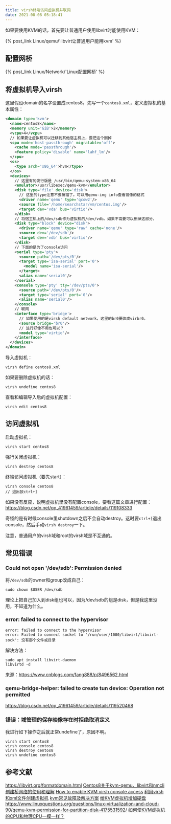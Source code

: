 ```yaml
---
title: virsh终端访问虚拟机并联网
date: 2021-08-08 05:18:41
---
```


如果要使用KVM的话，首先要让普通用户使用libvirt时能使用KVM：

{% post_link Linux/qemu/'libvirt让普通用户能用kvm' %}

## 配置网桥

{% post_link Linux/Network/'Linux配置网桥' %}

## 将虚拟机导入virsh

这里假设domain的名字设置成centos8。先写一个`centos8.xml`，定义虚拟机的基本属性：

```xml
<domain type='kvm'>
  <name>centos8</name>
  <memory unit='GiB'>2</memory>
  <vcpu>4</vcpu>
  // 如果要让虚拟机可以迁移到其他宿主机上，要把这个删掉
  <cpu mode='host-passthrough' migratable='off'>
    <cache mode='passthrough'/>
    <feature policy='disable' name='lahf_lm'/>
  </cpu>
  <os>  
    <type arch='x86_64'>hvm</type>
  </os> 
  <devices>
    // 这里有的发行版是 /usr/bin/qemu-system-x86_64
    <emulator>/usr/libexec/qemu-kvm</emulator>
    <disk type='file' device='disk'>
      // 这里的type注意不要搞错了。可以用qemu-img info查看镜像的格式
      <driver name='qemu' type='qcow2'/>
      <source file='/home/searchstar/vm/centos.img'/>
      <target dev='vda' bus='virtio'/>
    </disk>
    // 将宿主机上的/dev/sdb作为虚拟机的/dev/vdb。如果不需要可以删掉这部分。
    <disk type="block" device="disk">
      <driver name='qemu' type='raw' cache='none'/>
      <source dev='/dev/sdb'/>
      <target dev='vdb' bus='virtio'/>
    </disk>
    // 下面的是为了console访问
    <serial type='pty'>
      <source path='/dev/pts/0'/>
      <target type='isa-serial' port='0'>
        <model name='isa-serial'/>
      </target>
      <alias name='serial0'/>
    </serial>
    <console type='pty' tty='/dev/pts/0'>
      <source path='/dev/pts/0'/>
      <target type='serial' port='0'/>
      <alias name='serial0'/>
    </console>
    // 联网
    <interface type='bridge'>
      // 如果使用的是virsh default network，这里的br0要改成virbr0。
      <source bridge='br0'/>
      // 这行好像不用也可以？
      <model type='virtio'/>
    </interface>
  </devices>
</domain>
```

导入虚拟机：

```shell
virsh define centos8.xml
```

如果要删除虚拟机的话：

```shell
virsh undefine centos8
```

查看和编辑导入后的虚拟机配置：

```shell
virsh edit centos8
```

## 访问虚拟机

启动虚拟机：

```shell
virsh start centos8
```

强行关闭虚拟机：

```shell
virsh destroy centos8
```

终端访问虚拟机（要先start）：

```shell
virsh console centos8
// 退出按ctrl+]
```

如果没有反应，说明虚拟机里没有配置console，要看这篇文章进行配置：<https://blog.csdn.net/qq_41961459/article/details/119108333>

奇怪的是有时候console里shutdown之后不会自动destroy。这时要`ctrl+]`退出console，然后手动`virsh destroy`一下。

注意，普通用户的virsh域和root的virsh域是不互通的。

## 常见错误

### Could not open '/dev/sdb': Permission denied

将`/dev/sdb`的owner和group改成自己：

```shell
sudo chown $USER /dev/sdb
```

理论上把自己加入到disk组也可以，因为/dev/sdb的组是disk，但是我这里没用，不知道为什么。

### error: failed to connect to the hypervisor

```text
error: failed to connect to the hypervisor
error: Failed to connect socket to '/run/user/1000/libvirt/libvirt-sock': 没有那个文件或目录
```

解决方法：

```shell
sudo apt install libvirt-daemon
libvirtd -d
```

来源：<https://www.cnblogs.com/fang888/p/8496562.html>

### qemu-bridge-helper: failed to create tun device: Operation not permitted

<https://blog.csdn.net/qq_41961459/article/details/119520468>

### 错误：域管理的保存映像存在时拒绝取消定义

我进行如下操作之后就正常undefine了，原因不明。

```shell
virsh start centos8
virsh console centos8
virsh destroy centos8
virsh undefine centos8
```

## 参考文献

<https://libvirt.org/formatdomain.html>
[Centos8关于kvm-qemu、libvirt和nmcli创建桥网络的使用和理解](https://blog.csdn.net/Casual_Lei/article/details/115653963)
[How to enable KVM virsh console access](https://ravada.readthedocs.io/en/latest/docs/config_console.html)
[利用virsh和xml文件创建虚拟机](https://blog.csdn.net/qq_15437629/article/details/77827033)
[kvm常见故障及解决方案](https://blog.51cto.com/dangzhiqiang/1783061)
[给KVM虚拟机增加硬盘](https://blog.csdn.net/chengxuyuanyonghu/article/details/42144079)
<https://www.linuxquestions.org/questions/linux-virtualization-and-cloud-90/qemu-kvm-permission-for-partition-disk-4175531592/>
[如何使KVM虚拟机的CPU和物理CPU一模一样？](https://blog.csdn.net/kepa520/article/details/49784433)

